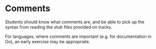 # Comments

Students should know what comments are, and be able to pick up the syntax from reading the stub files provided on tracks.

For languages, where comments are important (e.g. for documentation in Go), an early exercise may be appropriate.

